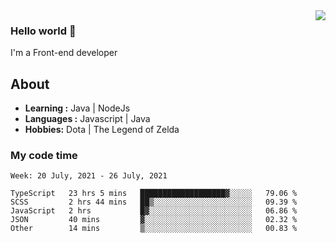 <img align='right' src="https://github-readme-stats.vercel.app/api?username=jumodada&show_icons=true&theme=vue">

### Hello world 👋

I'm a Front-end developer 
    
## About
-  **Learning :** Java | NodeJs
-  **Languages :** Javascript | Java
-  **Hobbies:** Dota | The Legend of Zelda

### My code time

<!--START_SECTION:waka-->
```text
Week: 20 July, 2021 - 26 July, 2021

TypeScript   23 hrs 5 mins   ███████████████████▓░░░░░   79.06 % 
SCSS         2 hrs 44 mins   ██▒░░░░░░░░░░░░░░░░░░░░░░   09.39 % 
JavaScript   2 hrs           █▓░░░░░░░░░░░░░░░░░░░░░░░   06.86 % 
JSON         40 mins         ▓░░░░░░░░░░░░░░░░░░░░░░░░   02.32 % 
Other        14 mins         ▒░░░░░░░░░░░░░░░░░░░░░░░░   00.83 % 
```
<!--END_SECTION:waka-->
